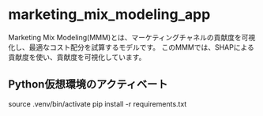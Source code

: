 # marketing_mix_modeling_app
Marketing Mix Modeling(MMM)とは、マーケティングチャネルの貢献度を可視化し、最適なコスト配分を試算するモデルです。
このMMMでは、SHAPによる貢献度を使い、貢献度を可視化しています。

## Python仮想環境のアクティベート
source .venv/bin/activate
pip install -r requirements.txt
